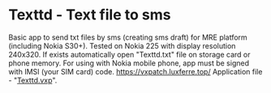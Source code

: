 # Texttd - Text file to sms
Basic app to send txt files by sms (creating sms draft) for MRE platform (including Nokia S30+). Tested on Nokia 225 with display resolution 240x320. If exists automatically open "Texttd.txt" file on storage card or phone memory.
For using with Nokia mobile phone, app must be signed with IMSI (your SIM card) code.
https://vxpatch.luxferre.top/
Application file - "[Texttd.vxp](https://github.com/RDZDX/textts/blob/main/Texttd.vxp?raw=true)".
